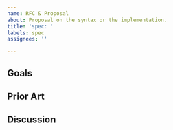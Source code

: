 ```yaml
---
name: RFC & Proposal
about: Proposal on the syntax or the implementation.
title: 'spec: '
labels: spec
assignees: ''

---
```


## Goals

## Prior Art

## Discussion
